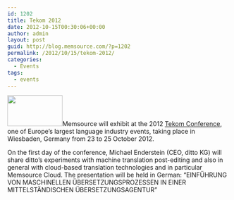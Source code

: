 ```yaml
---
id: 1202
title: Tekom 2012
date: 2012-10-15T00:30:06+00:00
author: admin
layout: post
guid: http://blog.memsource.com/?p=1202
permalink: /2012/10/15/tekom-2012/
categories:
  - Events
tags:
  - events
---
```

[<img class=" size-full wp-image-1203 alignleft" title="tekom" src="/wp-content/uploads/2012/10/tekom.png" alt="" width="125" height="70" />](http://conferences.tekom.de/tcworld12/for-participants/conference-program/)Memsource will exhibit at the 2012 [Tekom Conference](http://conferences.tekom.de/tcworld12/for-participants/conference-program/), one of Europe&#8217;s largest language industry events, taking place in Wiesbaden, Germany from 23 to 25 October 2012.
  
On the first day of the conference, Michael Enderstein (CEO, ditto KG) will share ditto&#8217;s experiments with machine translation post-editing and also in general with cloud-based translation technologies and in particular Memsource Cloud. The presentation will be held in German: &#8220;EINFÜHRUNG VON MASCHINELLEN ÜBERSETZUNGSPROZESSEN IN EINER MITTELSTÄNDISCHEN ‎ÜBERSETZUNGSAGENTUR&#8221;<!--more-->
